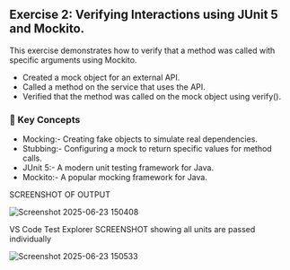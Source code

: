 ## Exercise 2: Verifying Interactions using JUnit 5 and Mockito. 
This exercise demonstrates how to verify that a method was called with specific arguments using Mockito.

* Created a mock object for an external API.
* Called a method on the service that uses the API.
* Verified that the method was called on the mock object using verify().

### 🧠 Key Concepts
- Mocking:- Creating fake objects to simulate real dependencies.
- Stubbing:- Configuring a mock to return specific values for method calls.
- JUnit 5:- A modern unit testing framework for Java.
- Mockito:- A popular mocking framework for Java.

SCREENSHOT OF OUTPUT

![Screenshot 2025-06-23 150408](https://github.com/user-attachments/assets/32027a66-11db-4baa-a9f8-f33a45f9da17)

VS Code Test Explorer SCREENSHOT showing all units are passed individually

![Screenshot 2025-06-23 150533](https://github.com/user-attachments/assets/9fda3994-3298-4b35-81cb-2461b2da8d95)
